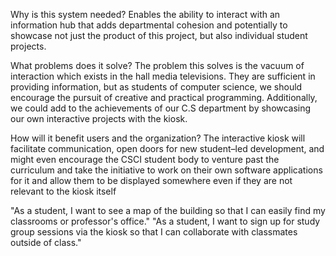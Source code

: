 Why is this system needed?
Enables the ability to interact with an information hub that adds departmental cohesion and potentially to showcase not just the product of this project, but also individual student projects. 

What problems does it solve? 
The problem this solves is the vacuum of interaction which exists in the hall media televisions. They are sufficient in providing information, but as students of computer science, we should encourage the pursuit of creative and practical programming. Additionally, we could add to the achievements of our C.S department by showcasing our own interactive projects with the kiosk. 

How will it benefit users and the organization? 
The interactive kiosk will facilitate communication, open doors for new student–led development, and might even encourage the CSCI student body to venture past the curriculum and take the initiative to work on their own software applications for it and allow them to be displayed somewhere even if they are not relevant to the kiosk itself

"As a student, I want to see a map of the building so that I can easily find my classrooms or professor's office."
"As a student, I want to sign up for study group sessions via the kiosk so that I can collaborate with classmates outside of class."
